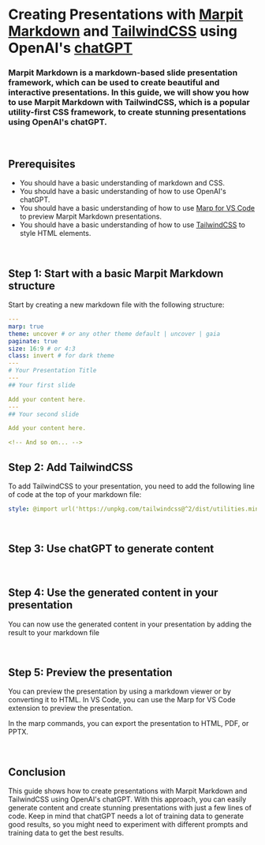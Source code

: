 # Creating Presentations with [Marpit Markdown](https://marpit.marp.app/) and [TailwindCSS](https://tailwindcss.com/) using OpenAI's [chatGPT](https://chat.openai.com/)

### Marpit Markdown is a markdown-based slide presentation framework, which can be used to create beautiful and interactive presentations. In this guide, we will show you how to use Marpit Markdown with TailwindCSS, which is a popular utility-first CSS framework, to create stunning presentations using OpenAI's chatGPT.

<br />

## Prerequisites

- You should have a basic understanding of markdown and CSS.
- You should have a basic understanding of how to use OpenAI's chatGPT.
- You should have a basic understanding of how to use [Marp for VS Code](https://marketplace.visualstudio.com/items?itemName=marp-team.marp-vscode) to preview Marpit Markdown presentations.
- You should have a basic understanding of how to use [TailwindCSS](https://tailwindcss.com/docs) to style HTML elements.

<br />

## Step 1: Start with a basic Marpit Markdown structure

Start by creating a new markdown file with the following structure:

```yaml
---
marp: true
theme: uncover # or any other theme default | uncover | gaia
paginate: true
size: 16:9 # or 4:3
class: invert # for dark theme
---
# Your Presentation Title
---
## Your first slide

Add your content here.
---
## Your second slide

Add your content here.

<!-- And so on... -->
```

## Step 2: Add TailwindCSS

To add TailwindCSS to your presentation, you need to add the following line of code at the top of your markdown file:

```yaml
style: @import url('https://unpkg.com/tailwindcss@^2/dist/utilities.min.css'); # you can also use any custom CSS file
```

<br />

## Step 3: Use chatGPT to generate content

<br />

## Step 4: Use the generated content in your presentation

You can now use the generated content in your presentation by adding the result to your markdown file

<br />

## Step 5: Preview the presentation

You can preview the presentation by using a markdown viewer or by converting it to HTML. In VS Code, you can use the Marp for VS Code extension to preview the presentation.

In the marp commands, you can export the presentation to HTML, PDF, or PPTX.

<br />

## Conclusion

This guide shows how to create presentations with Marpit Markdown and TailwindCSS using OpenAI's chatGPT. With this approach, you can easily generate content and create stunning presentations with just a few lines of code. Keep in mind that chatGPT needs a lot of training data to generate good results, so you might need to experiment with different prompts and training data to get the best results.
